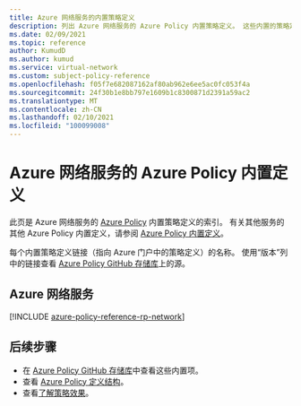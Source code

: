 ```yaml
---
title: Azure 网络服务的内置策略定义
description: 列出 Azure 网络服务的 Azure Policy 内置策略定义。 这些内置的策略定义提供了管理 Azure 资源的常用方法。
ms.date: 02/09/2021
ms.topic: reference
author: KumudD
ms.author: kumud
ms.service: virtual-network
ms.custom: subject-policy-reference
ms.openlocfilehash: f05f7e682087162af80ab962e6ee5ac0fc053f4a
ms.sourcegitcommit: 24f30b1e8bb797e1609b1c8300871d2391a59ac2
ms.translationtype: MT
ms.contentlocale: zh-CN
ms.lasthandoff: 02/10/2021
ms.locfileid: "100099008"
---
```

# <a name="azure-policy-built-in-definitions-for-azure-networking-services"></a>Azure 网络服务的 Azure Policy 内置定义

此页是 Azure 网络服务的 [Azure Policy](../governance/policy/overview.md) 内置策略定义的索引。 有关其他服务的其他 Azure Policy 内置定义，请参阅 [Azure Policy 内置定义](../governance/policy/samples/built-in-policies.md)。

每个内置策略定义链接（指向 Azure 门户中的策略定义）的名称。 使用“版本”列中的链接查看 [Azure Policy GitHub 存储库](https://github.com/Azure/azure-policy)上的源。

## <a name="azure-networking-services"></a>Azure 网络服务

[!INCLUDE [azure-policy-reference-rp-network](../../includes/policy/reference/byrp/microsoft.network.md)]

## <a name="next-steps"></a>后续步骤

- 在 [Azure Policy GitHub 存储库](https://github.com/Azure/azure-policy)中查看这些内置项。
- 查看 [Azure Policy 定义结构](../governance/policy/concepts/definition-structure.md)。
- 查看[了解策略效果](../governance/policy/concepts/effects.md)。
